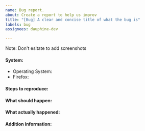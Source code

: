 ```yaml
---
name: Bug report.
about: Create a report to help us improv
title: "[Bug] A clear and concise title of what the bug is"
labels: bug
assignees: dauphine-dev

---
```


Note: Don't esitate to add screenshots 

#### System: 
 * Operating System:  
 * Firefox: 

#### Steps to reproduce:

#### What should happen:

#### What actually happened:

#### Addition information:
